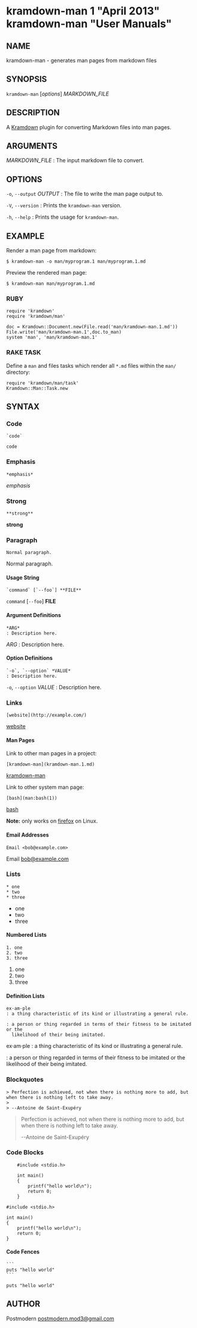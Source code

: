 # kramdown-man 1 "April 2013" kramdown-man "User Manuals"

## NAME

kramdown-man - generates man pages from markdown files

## SYNOPSIS

`kramdown-man` [*options*] *MARKDOWN_FILE*

## DESCRIPTION

A [Kramdown][kramdown] plugin for converting Markdown files into man pages.

## ARGUMENTS

*MARKDOWN_FILE*
: The input markdown file to convert.

## OPTIONS

`-o`, `--output` *OUTPUT*
: The file to write the man page output to.

`-V`, `--version`
: Prints the `kramdown-man` version.

`-h`, `--help`
: Prints the usage for `kramdown-man`.

## EXAMPLE

Render a man page from markdown:

    $ kramdown-man -o man/myprogram.1 man/myprogram.1.md

Preview the rendered man page:

    $ kramdown-man man/myprogram.1.md

### RUBY

    require 'kramdown'
    require 'kramdown/man'

    doc = Kramdown::Document.new(File.read('man/kramdown-man.1.md'))
    File.write('man/kramdown-man.1',doc.to_man)
    system 'man', 'man/kramdown-man.1'

### RAKE TASK

Define a `man` and files tasks which render all `*.md` files within the
`man/` directory:

    require 'kramdown/man/task'
    Kramdown::Man::Task.new

## SYNTAX

### Code

    `code`

`code`

### Emphasis

    *emphasis*

*emphasis*

### Strong

    **strong**

**strong**

### Paragraph

    Normal paragraph.

Normal paragraph.

#### Usage String

    `command` [`--foo`] **FILE**

`command` [`--foo`] **FILE**

#### Argument Definitions

    *ARG*
    : Description here.

*ARG*
: Description here.

#### Option Definitions

    `-o`, `--option` *VALUE*
    : Description here.

`-o`, `--option` *VALUE*
: Description here.

### Links

    [website](http://example.com/)

[website](http://example.com/)

#### Man Pages

Link to other man pages in a project:

    [kramdown-man](kramdown-man.1.md)

[kramdown-man](kramdown-man.1.md)

Link to other system man page:

    [bash](man:bash(1))

[bash](man:bash(1))

**Note:** only works on [firefox] on Linux.

[firefox]: https://www.mozilla.org/en-US/firefox/new/

#### Email Addresses

    Email <bob@example.com>

Email <bob@example.com>

### Lists

    * one
    * two
    * three

* one
* two
* three

#### Numbered Lists

    1. one
    2. two
    3. three

1. one
2. two
3. three

#### Definition Lists

    ex·am·ple
    : a thing characteristic of its kind or illustrating a general rule.

    : a person or thing regarded in terms of their fitness to be imitated or the
      likelihood of their being imitated.

ex·am·ple
: a thing characteristic of its kind or illustrating a general rule.

: a person or thing regarded in terms of their fitness to be imitated or the
  likelihood of their being imitated.

### Blockquotes

    > Perfection is achieved, not when there is nothing more to add, but when there is nothing left to take away.
    >
    > --Antoine de Saint-Exupéry

> Perfection is achieved, not when there is nothing more to add, but when there is nothing left to take away.
>
> --Antoine de Saint-Exupéry

### Code Blocks

        #include <stdio.h>

        int main()
        {
            printf("hello world\n");
            return 0;
        }

    #include <stdio.h>

    int main()
    {
	    printf("hello world\n");
	    return 0;
    }

#### Code Fences

    ```
    puts "hello world"
    ```

```
puts "hello world"
```

## AUTHOR

Postmodern <postmodern.mod3@gmail.com>

[kramdown]: http://kramdown.gettalong.org/
